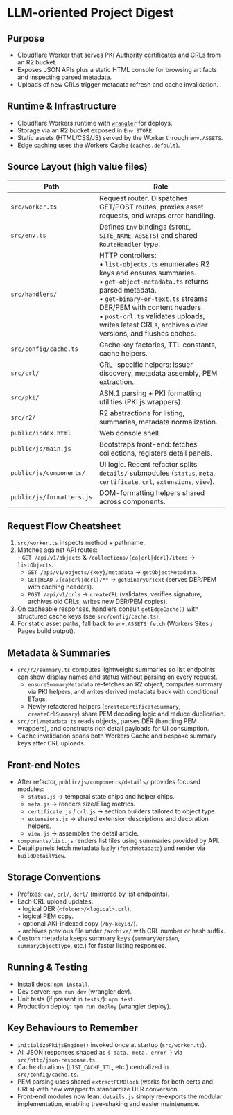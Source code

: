 # LLM-oriented Project Digest

## Purpose
- Cloudflare Worker that serves PKI Authority certificates and CRLs from an R2 bucket.
- Exposes JSON APIs plus a static HTML console for browsing artifacts and inspecting parsed metadata.
- Uploads of new CRLs trigger metadata refresh and cache invalidation.

## Runtime & Infrastructure
- Cloudflare Workers runtime with [`wrangler`](https://developers.cloudflare.com/workers/wrangler/) for deploys.
- Storage via an R2 bucket exposed in `Env.STORE`.
- Static assets (HTML/CSS/JS) served by the Worker through `env.ASSETS`.
- Edge caching uses the Workers Cache (`caches.default`).

## Source Layout (high value files)
| Path | Role |
| --- | --- |
| `src/worker.ts` | Request router. Dispatches GET/POST routes, proxies asset requests, and wraps error handling. |
| `src/env.ts` | Defines `Env` bindings (`STORE`, `SITE_NAME`, `ASSETS`) and shared `RouteHandler` type. |
| `src/handlers/` | HTTP controllers:<br/>• `list-objects.ts` enumerates R2 keys and ensures summaries.<br/>• `get-object-metadata.ts` returns parsed metadata.<br/>• `get-binary-or-text.ts` streams DER/PEM with content headers.<br/>• `post-crl.ts` validates uploads, writes latest CRLs, archives older versions, and flushes caches. |
| `src/config/cache.ts` | Cache key factories, TTL constants, cache helpers. |
| `src/crl/` | CRL-specific helpers: issuer discovery, metadata assembly, PEM extraction. |
| `src/pki/` | ASN.1 parsing + PKI formatting utilities (PKI.js wrappers). |
| `src/r2/` | R2 abstractions for listing, summaries, metadata normalization. |
| `public/index.html` | Web console shell. |
| `public/js/main.js` | Bootstraps front-end: fetches collections, registers detail panels. |
| `public/js/components/` | UI logic. Recent refactor splits `details/` submodules (`status`, `meta`, `certificate`, `crl`, `extensions`, `view`). |
| `public/js/formatters.js` | DOM-formatting helpers shared across components. |

## Request Flow Cheatsheet
1. `src/worker.ts` inspects method + pathname.
2. Matches against API routes:<br/>   - `GET /api/v1/objects` & `/collections/{ca|crl|dcrl}/items` → `listObjects`.
   - `GET /api/v1/objects/{key}/metadata` → `getObjectMetadata`.
   - `GET|HEAD /{ca|crl|dcrl}/**` → `getBinaryOrText` (serves DER/PEM with caching headers).
   - `POST /api/v1/crls` → `createCRL` (validates, verifies signature, archives old CRLs, writes new DER/PEM copies).
3. On cacheable responses, handlers consult `getEdgeCache()` with structured cache keys (see `src/config/cache.ts`).
4. For static asset paths, fall back to `env.ASSETS.fetch` (Workers Sites / Pages build output).

## Metadata & Summaries
- `src/r2/summary.ts` computes lightweight summaries so list endpoints can show display names and status without parsing on every request.
  - `ensureSummaryMetadata` re-fetches an R2 object, computes summary via PKI helpers, and writes derived metadata back with conditional ETags.
  - Newly refactored helpers (`createCertificateSummary`, `createCrlSummary`) share PEM decoding logic and reduce duplication.
- `src/crl/metadata.ts` reads objects, parses DER (handling PEM wrappers), and constructs rich detail payloads for UI consumption.
- Cache invalidation spans both Workers Cache and bespoke summary keys after CRL uploads.

## Front-end Notes
- After refactor, `public/js/components/details/` provides focused modules:
  - `status.js` → temporal state chips and helper chips.
  - `meta.js` → renders size/ETag metrics.
  - `certificate.js` / `crl.js` → section builders tailored to object type.
  - `extensions.js` → shared extension descriptions and decoration helpers.
  - `view.js` → assembles the detail article.
- `components/list.js` renders list tiles using summaries provided by API.
- Detail panels fetch metadata lazily (`fetchMetadata`) and render via `buildDetailView`.

## Storage Conventions
- Prefixes: `ca/`, `crl/`, `dcrl/` (mirrored by list endpoints).
- Each CRL upload updates:<br/>  • logical DER (`<folder>/<logical>.crl`).<br/>  • logical PEM copy.<br/>  • optional AKI-indexed copy (`/by-keyid/`).<br/>  • archives previous file under `/archive/` with CRL number or hash suffix.
- Custom metadata keeps summary keys (`summaryVersion`, `summaryObjectType`, etc.) for faster listing responses.

## Running & Testing
- Install deps: `npm install`.
- Dev server: `npm run dev` (wrangler dev).
- Unit tests (if present in `tests/`): `npm test`.
- Production deploy: `npm run deploy` (wrangler deploy).

## Key Behaviours to Remember
- `initializePkijsEngine()` invoked once at startup (`src/worker.ts`).
- All JSON responses shaped as `{ data, meta, error }` via `src/http/json-response.ts`.
- Cache durations (`LIST_CACHE_TTL`, etc.) centralized in `src/config/cache.ts`.
- PEM parsing uses shared `extractPEMBlock` (works for both certs and CRLs) with new wrapper to standardize DER conversion.
- Front-end modules now lean: `details.js` simply re-exports the modular implementation, enabling tree-shaking and easier maintenance.
